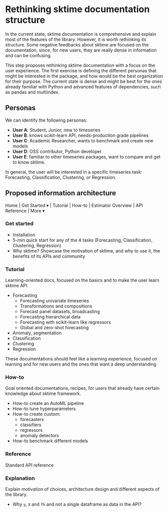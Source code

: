 # Rethinking sktime documentation structure

In the current state, sktime documentation is comprehensive and explain most of the features of the library. However, it is worth rethinking its structure. Some negative feedbacks about sktime are focused on the documentation, since, for new users, they are really dense in information and can be confusing.

This step proposes rethinking sktime documentation with a focus on the user experience. The first exercise is defining the different personas that might be interested in the package, and how would be the best organization for their purpose. The current state is dense and might be best for the ones already familiar with Python and advanced features of dependencies, such as pandas and multiindex.


## Personas

We can identify the following personas:

* **User A**: Student, Junior, new to timeseries
* **User B**: knows scikit-learn API, needs-production grade pipelines
* **User C**: Academic Researcher, wants to benchmark and create new models
* **User D**: OSS contributor, Python developer
* **User E**: familiar to other timeseries packages, want to compare and get to know sktime.

In general, the user will be interested in a specific timeseries task: Forecasting, Classification, Clustering, or Regression.

## Proposed information architecture

Home | Get Started ▾ | Tutorial | How-to | Estimator Overview | API Reference | More ▾


### Get started

* Installation
* 5-min quick start for any of the 4 tasks (Forecasting, Classification, Clustering, Regression)
* Why sktime? Showcase the motivation of sktime, and why to use it, the benefits of its APIs and community

### Tutorial

Learning-oriented docs, focused on the basics and to make the user learn sktime API.

* Forecasting
    * Forecasting univariate timeseries
    * Transformations and compositions
    * Forecast panel datasets, broadcasting
    * Forecasting hierarchical data
    * Forecasting with scikit-learn like regressors
    * Global and zero-shot forecasting
* Anomaly, segmentation
* Classification
* Clustering
* Regression

These documentations should feel like a learning experience, focused on learning and for new users and the ones that want a deep understanding


### How-to

Goal oriented documentations, recipes, for users that already have certain knowledge about sktime framework.

* How-to create an AutoML pipeline
* How-to tune hyperparameters
* How-to create custom:
    * forecasters
    * classifiers
    * regressors
    * anomaly detectors
* How-to benchmark different models


### Reference

Standard API reference

### Explanation

Explain motivation of choices, architecture design and different aspects of the library.

* Why `y`, `X` and `fh` and not a single dataframe as data in the API?
